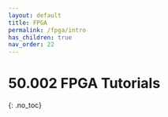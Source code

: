 ```yaml
---
layout: default
title: FPGA
permalink: /fpga/intro
has_children: true
nav_order: 22
---
```


# 50.002 FPGA Tutorials
{: .no_toc}
